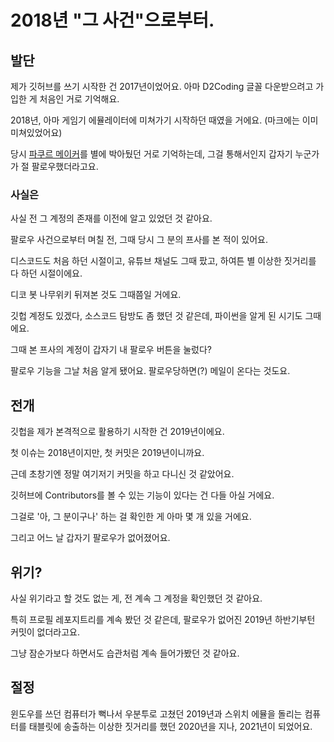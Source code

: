 # 2018년 \"그 사건\"으로부터.

## 발단

제가 깃허브를 쓰기 시작한 건 2017년이었어요. 아마 D2Coding 글꼴 다운받으려고 가입한 게 처음인 거로 기억해요.

2018년, 아마 게임기 에뮬레이터에 미쳐가기 시작하던 때였을 거에요. (마크에는 이미 미쳐있었어요)

당시 [파쿠르 메이커](https://github.com/noonmaru/parkour-maker)를 별에 박아뒀던 거로 기억하는데, 그걸 통해서인지 갑자기 누군가가 절 팔로우했더라고요.

### 사실은

사실 전 그 계정의 존재를 이전에 알고 있었던 것 같아요.

팔로우 사건으로부터 며칠 전, 그때 당시 그 분의 프사를 본 적이 있어요.

디스코드도 처음 하던 시절이고, 유튜브 채널도 그때 팠고, 하여튼 별 이상한 짓거리를 다 하던 시절이에요.

디코 봇 나무위키 뒤져본 것도 그때쯤일 거에요.

깃헙 계정도 있겠다, 소스코드 탐방도 좀 했던 것 같은데, 파이썬을 알게 된 시기도 그때에요.

그때 본 프사의 계정이 갑자기 내 팔로우 버튼을 눌렀다?

팔로우 기능을 그날 처음 알게 됐어요. 팔로우당하면(?) 메일이 온다는 것도요.

## 전개

깃헙을 제가 본격적으로 활용하기 시작한 건 2019년이에요.

첫 이슈는 2018년이지만, 첫 커밋은 2019년이니까요.

근데 초창기엔 정말 여기저기 커밋을 하고 다니신 것 같았어요.

깃허브에 Contributors를 볼 수 있는 기능이 있다는 건 다들 아실 거에요.

그걸로 '아, 그 분이구나' 하는 걸 확인한 게 아마 몇 개 있을 거에요.

그리고 어느 날 갑자기 팔로우가 없어졌어요.

## 위기?

사실 위기라고 할 것도 없는 게, 전 계속 그 계정을 확인했던 것 같아요.

특히 프로필 레포지트리를 계속 봤던 것 같은데, 팔로우가 없어진 2019년 하반기부턴 커밋이 없더라고요.

그냥 잠순가보다 하면서도 습관처럼 계속 들어가봤던 것 같아요.

## 절정

윈도우를 쓰던 컴퓨터가 뻑나서 우분투로 고쳤던 2019년과 스위치 에뮬을 돌리는 컴퓨터를 태블릿에 송출하는 이상한 짓거리를 했던 2020년을 지나, 2021년이 되었어요.

